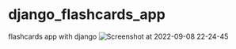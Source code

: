 # django_flashcards_app
flashcards app with django
![Screenshot at 2022-09-08 22-24-45](https://user-images.githubusercontent.com/101009145/189210285-051d4b47-5d2f-48b5-806a-09611ea0cf0c.png)
